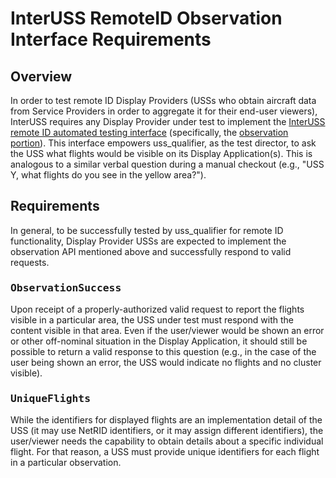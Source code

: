 # InterUSS RemoteID Observation Interface Requirements

## Overview

In order to test remote ID Display Providers (USSs who obtain aircraft data from Service Providers in order to aggregate it for their end-user viewers), InterUSS requires any Display Provider under test to implement the [InterUSS remote ID automated testing interface](https://github.com/interuss/automated_testing_interfaces/tree/main/rid) (specifically, the [observation portion](https://github.com/interuss/automated_testing_interfaces/blob/main/rid/v1/observation.yaml)).  This interface empowers uss_qualifier, as the test director, to ask the USS what flights would be visible on its Display Application(s).  This is analogous to a similar verbal question during a manual checkout (e.g., "USS Y, what flights do you see in the yellow area?").

## Requirements

In general, to be successfully tested by uss_qualifier for remote ID functionality, Display Provider USSs are expected to implement the observation API mentioned above and successfully respond to valid requests.

### <tt>ObservationSuccess</tt>

Upon receipt of a properly-authorized valid request to report the flights visible in a particular area, the USS under test must respond with the content visible in that area.  Even if the user/viewer would be shown an error or other off-nominal situation in the Display Application, it should still be possible to return a valid response to this question (e.g., in the case of the user being shown an error, the USS would indicate no flights and no cluster visible).

### <tt>UniqueFlights</tt>

While the identifiers for displayed flights are an implementation detail of the USS (it may use NetRID identifiers, or it may assign different identifiers), the user/viewer needs the capability to obtain details about a specific individual flight.  For that reason, a USS must provide unique identifiers for each flight in a particular observation.
